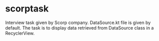 # scorptask

Interview task given by Scorp company. DataSource.kt file is given by default. The task is to display data retrieved from DataSource class in a RecyclerView.
